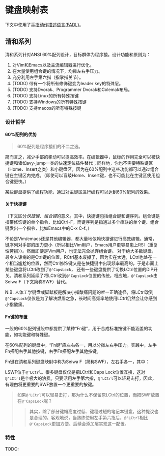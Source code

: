 # 键盘映射表

下文中使用了[手指动作描述语言(FADL)](FADL.md)。

## 清和系列

清和系列针对ANSI 60%配列设计，目标群体为程序猿。设计功能和原则为：

1. 对Vim和Emacs以及主流编辑器进行优化。
1. 在大量使用组合键的情况下，均摊左右手压力。
1. 充分利用左手第六指（指掌指关节）。
1. (TODO) 带有一个将所有修饰键变为leader key的特殊层。
1. (TODO) 支持Dvorak、Programmer Dvorak和Colemak布局。
1. (TODO) 支持Linux的所有特殊按键
1. (TODO) 支持Windows的所有特殊按键
1. (TODO) 支持macos的所有特殊按键

### 设计哲学

#### 60%配列的优势

> 60%配列是程序猿们的不二之选。

简而言之，减少手部的移动可以提高效率。在编辑器中，鼠标的作用完全可以被快捷键和诸如avy-jump一类的快速定位插件替代；同样地，你也不需要特殊键区（Home、Insert之类）和小键盘区，因为在60%配列中这些功能都可以通过组合键在主键区内完成。（即使可以盲敲Home、Insert键，也不可能比在主键区使用组合键更快。）

某些键盘提供了编程功能，通过对主键区进行编程可以达到60%配列的效果。

#### 关于快捷键

（下文区分*快捷键*、*组合键*的意义。其中，快捷键包括组合键和键序列。组合键是指带修饰键的单个指令，比如Ctrl-F，而键序列是指通过多个串联的单个键、组合键发出一个指令，比如Emacs中的C-x C-f。）

不论是Vim/emacs还是其他编辑器，都大量地依赖快捷键进行高效编辑。通常，键序列对手部的压力更小（所以相比Vim用户，Emacs用户更容易患上RSI（重复性劳损））。然而即便是Vim用户，也无法完全抛弃组合键。
对于绝大多数键盘，最令人诟病的是Ctrl键的位置，RCtrl基本废掉了，因为实在太远，LCtrl也处在一个相当尴尬的位置，然而Ctrl修饰键又是在快捷键中出现频率最高的。于是市面上某些键盘将LCtrl改到了`@'CapsLock`，
还有一些键盘提供了切换LCtrl位置的DIP开关。清和系列延续了将LCtrl改到`@'CapsLock`位置的传统，相应地，`@'CapsLock`由Seiwa F（下文简称SWF）替代。

N.B. 人体工学键盘或脚踏板是解决小指酸痛问题的唯一正确途径，将LCtrl改到`@'CapsLock`仅仅是为了解决燃眉之急，长时间高频率地使用LCtrl仍然会让你感到小指酸痛。

#### Fn键的布置

一般的60%配列键般中都提供了某种“Fn键”，用于合成标准按键不能涵盖的功能，如功能键和特殊键。

在60%配列的键盘中，“Fn键”应左右各一，用以分摊左右手压力。实践中，左手Fn搭配右手其他按键，右手Fn搭配左手其他按键。

Fn键在清和系列键盘映射中称为Seiwa F（简称SWF），左右手各一，其中：

LSWF位于`@'LCtrl`。很多键盘仅仅是把LCtrl和Caps Lock位置互换，这对`@'LCtrl`是个极大的浪费。只要活用左手第六指，`@'LCtrl`可以轻易击打，因此，有理由将更重要的SWF放置一个更重要的按键。

> 如果`@'LCtrl`可以轻易击打，那为什么不保留原LCtrl的位置，而把SWF放置在`@'CapsLock`呢？
> > 其实，除了部分键帽高度过低、键程过短的笔记本键盘，这种提议也是合理的。客观地说，当熟练使用左手第六指后，`@'LCtrl`相比`@'CapsLock`更加方便。后续会添加层实现这一配置。

### 特性

TODO:
